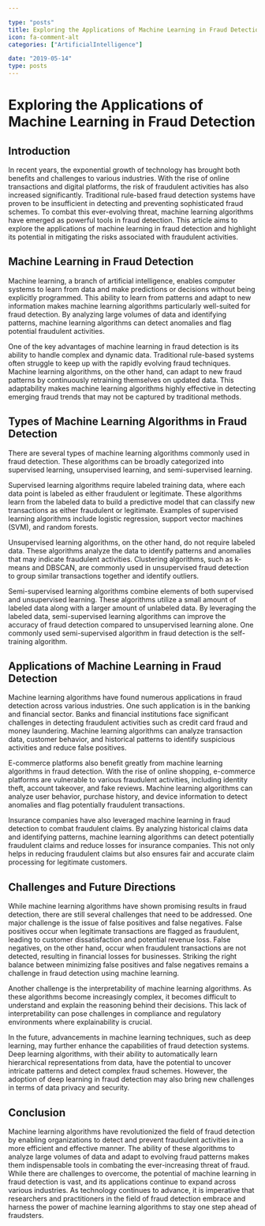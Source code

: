 ```yaml
---

type: "posts"
title: Exploring the Applications of Machine Learning in Fraud Detection
icon: fa-comment-alt
categories: ["ArtificialIntelligence"]

date: "2019-05-14"
type: posts
---
```





# Exploring the Applications of Machine Learning in Fraud Detection

## Introduction

In recent years, the exponential growth of technology has brought both benefits and challenges to various industries. With the rise of online transactions and digital platforms, the risk of fraudulent activities has also increased significantly. Traditional rule-based fraud detection systems have proven to be insufficient in detecting and preventing sophisticated fraud schemes. To combat this ever-evolving threat, machine learning algorithms have emerged as powerful tools in fraud detection. This article aims to explore the applications of machine learning in fraud detection and highlight its potential in mitigating the risks associated with fraudulent activities.

## Machine Learning in Fraud Detection

Machine learning, a branch of artificial intelligence, enables computer systems to learn from data and make predictions or decisions without being explicitly programmed. This ability to learn from patterns and adapt to new information makes machine learning algorithms particularly well-suited for fraud detection. By analyzing large volumes of data and identifying patterns, machine learning algorithms can detect anomalies and flag potential fraudulent activities.

One of the key advantages of machine learning in fraud detection is its ability to handle complex and dynamic data. Traditional rule-based systems often struggle to keep up with the rapidly evolving fraud techniques. Machine learning algorithms, on the other hand, can adapt to new fraud patterns by continuously retraining themselves on updated data. This adaptability makes machine learning algorithms highly effective in detecting emerging fraud trends that may not be captured by traditional methods.

## Types of Machine Learning Algorithms in Fraud Detection

There are several types of machine learning algorithms commonly used in fraud detection. These algorithms can be broadly categorized into supervised learning, unsupervised learning, and semi-supervised learning.

Supervised learning algorithms require labeled training data, where each data point is labeled as either fraudulent or legitimate. These algorithms learn from the labeled data to build a predictive model that can classify new transactions as either fraudulent or legitimate. Examples of supervised learning algorithms include logistic regression, support vector machines (SVM), and random forests.

Unsupervised learning algorithms, on the other hand, do not require labeled data. These algorithms analyze the data to identify patterns and anomalies that may indicate fraudulent activities. Clustering algorithms, such as k-means and DBSCAN, are commonly used in unsupervised fraud detection to group similar transactions together and identify outliers.

Semi-supervised learning algorithms combine elements of both supervised and unsupervised learning. These algorithms utilize a small amount of labeled data along with a larger amount of unlabeled data. By leveraging the labeled data, semi-supervised learning algorithms can improve the accuracy of fraud detection compared to unsupervised learning alone. One commonly used semi-supervised algorithm in fraud detection is the self-training algorithm.

## Applications of Machine Learning in Fraud Detection

Machine learning algorithms have found numerous applications in fraud detection across various industries. One such application is in the banking and financial sector. Banks and financial institutions face significant challenges in detecting fraudulent activities such as credit card fraud and money laundering. Machine learning algorithms can analyze transaction data, customer behavior, and historical patterns to identify suspicious activities and reduce false positives.

E-commerce platforms also benefit greatly from machine learning algorithms in fraud detection. With the rise of online shopping, e-commerce platforms are vulnerable to various fraudulent activities, including identity theft, account takeover, and fake reviews. Machine learning algorithms can analyze user behavior, purchase history, and device information to detect anomalies and flag potentially fraudulent transactions.

Insurance companies have also leveraged machine learning in fraud detection to combat fraudulent claims. By analyzing historical claims data and identifying patterns, machine learning algorithms can detect potentially fraudulent claims and reduce losses for insurance companies. This not only helps in reducing fraudulent claims but also ensures fair and accurate claim processing for legitimate customers.

## Challenges and Future Directions

While machine learning algorithms have shown promising results in fraud detection, there are still several challenges that need to be addressed. One major challenge is the issue of false positives and false negatives. False positives occur when legitimate transactions are flagged as fraudulent, leading to customer dissatisfaction and potential revenue loss. False negatives, on the other hand, occur when fraudulent transactions are not detected, resulting in financial losses for businesses. Striking the right balance between minimizing false positives and false negatives remains a challenge in fraud detection using machine learning.

Another challenge is the interpretability of machine learning algorithms. As these algorithms become increasingly complex, it becomes difficult to understand and explain the reasoning behind their decisions. This lack of interpretability can pose challenges in compliance and regulatory environments where explainability is crucial.

In the future, advancements in machine learning techniques, such as deep learning, may further enhance the capabilities of fraud detection systems. Deep learning algorithms, with their ability to automatically learn hierarchical representations from data, have the potential to uncover intricate patterns and detect complex fraud schemes. However, the adoption of deep learning in fraud detection may also bring new challenges in terms of data privacy and security.

## Conclusion

Machine learning algorithms have revolutionized the field of fraud detection by enabling organizations to detect and prevent fraudulent activities in a more efficient and effective manner. The ability of these algorithms to analyze large volumes of data and adapt to evolving fraud patterns makes them indispensable tools in combating the ever-increasing threat of fraud. While there are challenges to overcome, the potential of machine learning in fraud detection is vast, and its applications continue to expand across various industries. As technology continues to advance, it is imperative that researchers and practitioners in the field of fraud detection embrace and harness the power of machine learning algorithms to stay one step ahead of fraudsters.